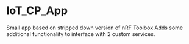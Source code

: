 # IoT_CP_App
Small app based on stripped down version of nRF Toolbox
Adds some additional functionality to interface with 2 custom services.


